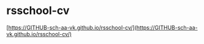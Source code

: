 # rsschool-cv
[https://GITHUB-sch-aa-vk.github.io/rsschool-cv/](https://GITHUB-sch-aa-vk.github.io/rsschool-cv/)
